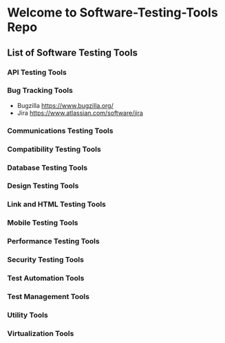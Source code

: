 # Welcome to Software-Testing-Tools Repo 
## List of Software Testing Tools
### API Testing Tools
### Bug Tracking Tools
- Bugzilla
https://www.bugzilla.org/
- Jira
https://www.atlassian.com/software/jira

### Communications Testing Tools
### Compatibility Testing Tools
### Database Testing Tools
### Design Testing Tools
### Link and HTML Testing Tools
### Mobile Testing Tools
### Performance Testing Tools
### Security Testing Tools
### Test Automation Tools
### Test Management Tools
### Utility Tools
### Virtualization Tools



